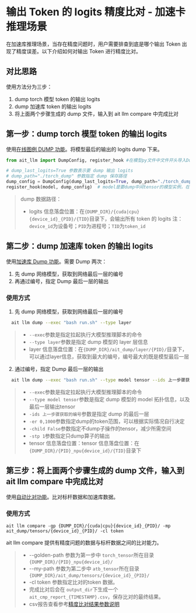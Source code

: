 # 输出 Token 的 logits 精度比对 - 加速卡推理场景

在加速库推理场景，当存在精度问题时，用户需要排查到底是哪个输出 Token 出现了精度误差。以下介绍如何对输出 Token 进行精度比对。

## 对比思路

使用方法分为三步：

1. dump torch 模型 token 的输出 logits
2. dump 加速库 token 的输出 logits
3. 将上面两个步骤生成的 dump 文件，输入到 ait llm compare 中完成比对

## 第一步：dump torch 模型 token 的输出 logits

使用[在线图例 DUMP 功能](./在线推理DUMP功能使用说明.md)。将模型最后的输出的 logits dump 下来。

```python
from ait_llm import DumpConfig, register_hook #在模型py文件中文件开头导入DumpConfig和register_hook

# dump_last_logits=True 参数表示要 dump 输出 logits
# dump_path="./torch_dump" 参数指定 dump 保存路径
dump_config = DumpConfig(dump_last_logits=True, dump_path="./torch_dump")
register_hook(model, dump_config)  # model是要dump中间tensor的模型实例，在模型初始化后添加代码

```

> dump 数据路径：
>
> - logits 信息落盘位置：在`{DUMP_DIR}/{cuda|cpu}{device_id}_{PID}/{TID}`目录下，会输出所有 token 的 logits
>   注：`device_id`为设备号；`PID`为进程号；`TID`为`token_id`

## 第二步：dump 加速库 token 的输出 logits

使用[加速库 Dump 功能](./加速库DUMP功能使用说明.md)。需要 Dump 两次：

1. 先 dump 网络模型，获取到网络最后一层的编号
2. 再通过编号，指定 Dump 最后一层的输出

### 使用方式

1. 先 dump 网络模型，获取到网络最后一层的编号
  ```bash 
    ait llm dump --exec "bash run.sh" --type layer
  ```

  > - `--exec`参数是指定拉起执行大模型推理脚本的命令
  > - `--type layer`参数是指定 dump 模型的 layer 层信息
  > - layer 信息落盘位置：在`{DUMP_DIR}/ait_dump/layer/{PID}/`目录下，可以通过layer信息，获取到最大的编号，编号最大的既是模型最后一层

2. 通过编号，指定 Dump 最后一层的输出
  ```bash 
    ait llm dump --exec "bash run.sh" --type model tensor --ids 上一步骤获取的编号 -er 0,1000 -child False -stp 1
  ```

  > - `--exec`参数是指定拉起执行大模型推理脚本的命令
  > - `--type model tensor`参数是指定 dump 模型的 model 拓扑信息，以及最后一层输出tensor
  > - `-ids 上一步骤获取的编号`参数是指定 dump 的最后一层
  > - `-er 0,1000`参数指定dump的token范围，可以根据实际情况自行决定
  > - `-child False`参数指定不dump子操作的tensor，减少所需空间
  > - `-stp 1`参数指定只dump算子的输出
  > - tensor 信息落盘位置：tensor 信息落盘位置：在`{DUMP_DIR}/{PID}_npu{device_id}/{TID}`目录下


## 第三步：将上面两个步骤生成的 dump 文件，输入到 ait llm compare 中完成比对

使用[自动比对功能](./自动比对功能使用说明.md)。比对标杆数据和加速库数据。

### 使用方式

```shell
ait llm compare -gp {DUMP_DIR}/{cuda|cpu}{device_id}_{PID}/ -mp ait_dump/tensors/{device_id}_{PID}/ -cl token
```

ait llm compare 提供有精度问题的数据与标杆数据之间的比对能力。

> - --golden-path 参数为第一步中 `torch_tensor`所在目录 `{DUMP_DIR}/{PID}_npu{device_id}/`
> - --my-path 参数为第二步中 `atb_tensor`所在目录 `{DUMP_DIR}/ait_dump/tensors/{device_id}_{PID}/`
> - -cl token 参数指定比对的token 数据。
> - 完成比对后会在 `output_dir`下生成一个 `ait_cmp_report_{TIMESTAMP}.csv`，保存比对的最终结果。
> - csv报告查看参考[精度比对结果参数说明](./精度比对结果参数说明.md)